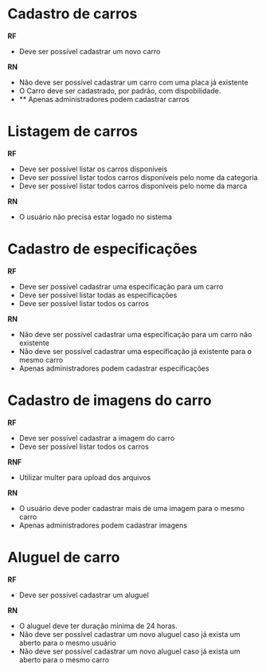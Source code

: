 # Cadastro de carros

**RF**
- Deve ser possível cadastrar um novo carro

**RN**
- Não deve ser possível cadastrar um carro com uma placa já existente
- O Carro deve ser cadastrado, por padrão, com dispobilidade.
- ** Apenas administradores podem cadastrar carros

# Listagem de carros

**RF**
- Deve ser possível listar os carros disponíveis
- Deve ser possível listar todos carros disponíveis pelo nome da categoria
- Deve ser possível listar todos carros disponíveis pelo nome da marca

**RN**
- O usuário não precisa estar logado no sistema

# Cadastro de especificações

**RF**
- Deve ser possível cadastrar uma especificação para um carro
- Deve ser possível listar todas as especificações
- Deve ser possível listar todos os carros

**RN**
- Não deve ser possível cadastrar uma especificação para um carro não existente
- Não deve ser possível cadastrar uma especificação já existente para o mesmo carro
- Apenas administradores podem cadastrar especificações

# Cadastro de imagens do carro

**RF**
- Deve ser possível cadastrar a imagem do carro
- Deve ser possível listar todos os carros

**RNF**
- Utilizar multer para upload dos arquivos

**RN**
- O usuário deve poder cadastrar mais de uma imagem para o mesmo carro
- Apenas administradores podem cadastrar imagens

# Aluguel de carro

**RF**
- Deve ser possível cadastrar um aluguel

**RN**
- O aluguel deve ter duração mínima de 24 horas.
- Não deve ser possível cadastrar um novo aluguel caso já exista um aberto para o mesmo usuário
- Não deve ser possível cadastrar um novo aluguel caso já exista um aberto para o mesmo carro